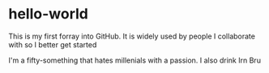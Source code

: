 # hello-world
This is my first forray into GitHub. It is widely used by people I collaborate with so I better get started

I'm a fifty-something that hates millenials with a passion.
I also drink Irn Bru
